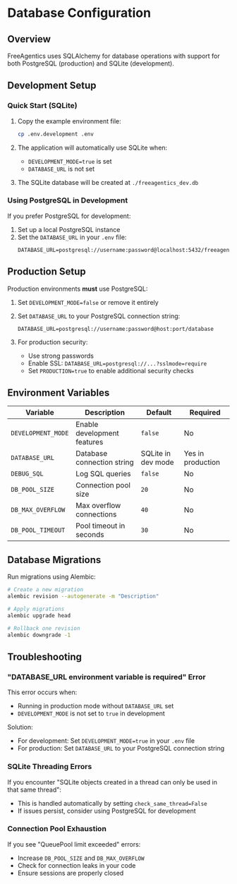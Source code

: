 # Database Configuration

## Overview

FreeAgentics uses SQLAlchemy for database operations with support for both PostgreSQL (production) and SQLite (development).

## Development Setup

### Quick Start (SQLite)

1. Copy the example environment file:

   ```bash
   cp .env.development .env
   ```

1. The application will automatically use SQLite when:

   - `DEVELOPMENT_MODE=true` is set
   - `DATABASE_URL` is not set

1. The SQLite database will be created at `./freeagentics_dev.db`

### Using PostgreSQL in Development

If you prefer PostgreSQL for development:

1. Set up a local PostgreSQL instance
1. Set the `DATABASE_URL` in your `.env` file:
   ```
   DATABASE_URL=postgresql://username:password@localhost:5432/freeagentics_dev
   ```

## Production Setup

Production environments **must** use PostgreSQL:

1. Set `DEVELOPMENT_MODE=false` or remove it entirely

1. Set `DATABASE_URL` to your PostgreSQL connection string:

   ```
   DATABASE_URL=postgresql://username:password@host:port/database
   ```

1. For production security:

   - Use strong passwords
   - Enable SSL: `DATABASE_URL=postgresql://...?sslmode=require`
   - Set `PRODUCTION=true` to enable additional security checks

## Environment Variables

| Variable           | Description                 | Default            | Required          |
| ------------------ | --------------------------- | ------------------ | ----------------- |
| `DEVELOPMENT_MODE` | Enable development features | `false`            | No                |
| `DATABASE_URL`     | Database connection string  | SQLite in dev mode | Yes in production |
| `DEBUG_SQL`        | Log SQL queries             | `false`            | No                |
| `DB_POOL_SIZE`     | Connection pool size        | `20`               | No                |
| `DB_MAX_OVERFLOW`  | Max overflow connections    | `40`               | No                |
| `DB_POOL_TIMEOUT`  | Pool timeout in seconds     | `30`               | No                |

## Database Migrations

Run migrations using Alembic:

```bash
# Create a new migration
alembic revision --autogenerate -m "Description"

# Apply migrations
alembic upgrade head

# Rollback one revision
alembic downgrade -1
```

## Troubleshooting

### "DATABASE_URL environment variable is required" Error

This error occurs when:

- Running in production mode without `DATABASE_URL` set
- `DEVELOPMENT_MODE` is not set to `true` in development

Solution:

- For development: Set `DEVELOPMENT_MODE=true` in your `.env` file
- For production: Set `DATABASE_URL` to your PostgreSQL connection string

### SQLite Threading Errors

If you encounter "SQLite objects created in a thread can only be used in that same thread":

- This is handled automatically by setting `check_same_thread=False`
- If issues persist, consider using PostgreSQL for development

### Connection Pool Exhaustion

If you see "QueuePool limit exceeded" errors:

- Increase `DB_POOL_SIZE` and `DB_MAX_OVERFLOW`
- Check for connection leaks in your code
- Ensure sessions are properly closed
